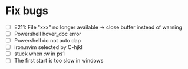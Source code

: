 # Fix bugs
- [ ] E211: File "xxx" no longer available -> close buffer instead of warning
- [ ] Powershell hover_doc error
- [ ] Powershell do not auto dap
- [ ] iron.nvim selected by C-hjkl
- [ ] stuck when :w in ps1
- [ ] The first start is too slow in windows
